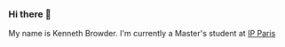 ### Hi there 👋

My name is Kenneth Browder. I'm currently a Master's student at [IP Paris](htpps://ip-paris.fr)
